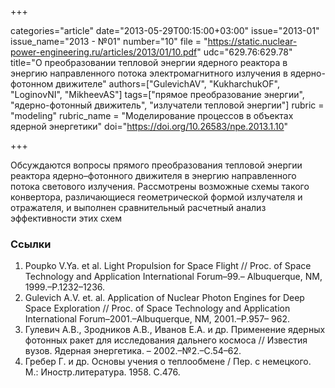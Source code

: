 +++

categories="article"
date="2013-05-29T00:15:00+03:00"
issue="2013-01"
issue_name="2013 - №01"
number="10"
file = "https://static.nuclear-power-engineering.ru/articles/2013/01/10.pdf"
udc="629.76:629.78"
title="О преобразовании тепловой энергии ядерного реактора в энергию направленного потока электромагнитного излучения в ядерно-фотонном движителе"
authors=["GulevichAV", "KukharchukOF", "LoginovNI", "MikheevAS"]
tags=["прямое преобразование энергии", "ядерно-фотонный движитель", "излучатели тепловой энергии"]
rubric = "modeling"
rubric_name = "Моделирование процессов в объектах ядерной энергетики"
doi="https://doi.org/10.26583/npe.2013.1.10"

+++

Обсуждаются вопросы прямого преобразования тепловой энергии реактора ядерно–фотонного движителя в энергию направленного потока светового излучения. Рассмотрены возможные схемы такого конвертора, различающиеся геометрической формой излучателя и отражателя, и выполнен сравнительный расчетный анализ эффективности этих схем

### Ссылки

1. Poupko V.Ya. et al. Light Propulsion for Space Flight // Proc. of Space Technology and Application International Forum–99.– Albuquerque, NM, 1999.–P.1232–1236.
2. Gulevich A.V. et. al. Application of Nuclear Photon Engines for Deep Space Exploration // Proc. of Space Technology and Application International Forum–2001.–Albuquerque, NM, 2001.–P.957– 962.
3. Гулевич А.В., Зродников А.В., Иванов Е.А. и др. Применение ядерных фотонных ракет для исследования дальнего космоса // Известия вузов. Ядерная энергетика. – 2002.–№2.–С.54–62.
4. Гребер Г. и др. Основы учения о теплообмене / Пер. с немецкого. М.: Иностр.литература. 1958. С.476.